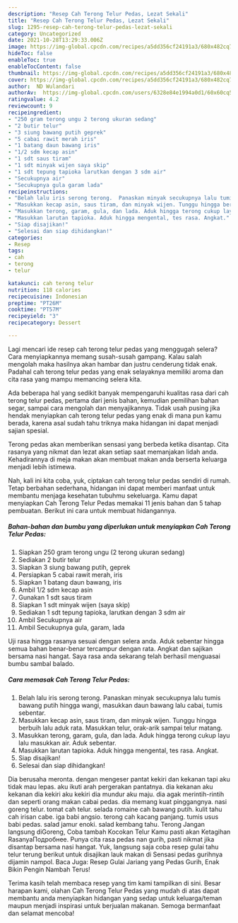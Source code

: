 ```yaml
---
description: "Resep Cah Terong Telur Pedas, Lezat Sekali"
title: "Resep Cah Terong Telur Pedas, Lezat Sekali"
slug: 1295-resep-cah-terong-telur-pedas-lezat-sekali
category: Uncategorized
date: 2021-10-28T13:29:33.006Z
image: https://img-global.cpcdn.com/recipes/a5dd356cf24191a3/680x482cq70/cah-terong-telur-pedas-foto-resep-utama.jpg
hideToc: false
enableToc: true
enableTocContent: false
thumbnail: https://img-global.cpcdn.com/recipes/a5dd356cf24191a3/680x482cq70/cah-terong-telur-pedas-foto-resep-utama.jpg
cover: https://img-global.cpcdn.com/recipes/a5dd356cf24191a3/680x482cq70/cah-terong-telur-pedas-foto-resep-utama.jpg
author:  ND Wulandari
authorAv:  https://img-global.cpcdn.com/users/6328e84e1994a0d1/60x60cq50/avatar.jpg
ratingvalue: 4.2
reviewcount: 9
recipeingredient:
- "250 gram terong ungu 2 terong ukuran sedang"
- "2 butir telur"
- "3 siung bawang putih geprek"
- "5 cabai rawit merah iris"
- "1 batang daun bawang iris"
- "1/2 sdm kecap asin"
- "1 sdt saus tiram"
- "1 sdt minyak wijen saya skip"
- "1 sdt tepung tapioka larutkan dengan 3 sdm air"
- "Secukupnya air"
- "Secukupnya gula garam lada"
recipeinstructions:
- "Belah lalu iris serong terong.  Panaskan minyak secukupnya lalu tumis bawang putih hingga wangi, masukkan daun bawang lalu cabai, tumis sebentar."
- "Masukkan kecap asin, saus tiram, dan minyak wijen. Tunggu hingga berbuih lalu aduk rata.  Masukkan telur, orak-arik sampai telur matang."
- "Masukkan terong, garam, gula, dan lada. Aduk hingga terong cukup layu lalu masukkan air. Aduk sebentar."
- "Masukkan larutan tapioka. Aduk hingga mengental, tes rasa. Angkat."
- "Siap disajikan!"
- "Selesai dan siap dihidangkan!"
categories:
- Resep
tags:
- cah
- terong
- telur

katakunci: cah terong telur 
nutrition: 118 calories
recipecuisine: Indonesian
preptime: "PT26M"
cooktime: "PT57M"
recipeyield: "3"
recipecategory: Dessert

---
```



Lagi mencari ide resep cah terong telur pedas yang menggugah selera? Cara menyiapkannya memang susah-susah gampang. Kalau salah mengolah maka hasilnya akan hambar dan justru cenderung tidak enak. Padahal cah terong telur pedas yang enak selayaknya memiliki aroma dan cita rasa yang mampu memancing selera kita.


Ada beberapa hal yang sedikit banyak mempengaruhi kualitas rasa dari cah terong telur pedas, pertama dari jenis bahan, kemudian pemilihan bahan segar, sampai cara mengolah dan menyajikannya. Tidak usah pusing jika hendak menyiapkan cah terong telur pedas yang enak di mana pun kamu berada, karena asal sudah tahu triknya maka hidangan ini dapat menjadi sajian spesial.

Terong pedas akan memberikan sensasi yang berbeda ketika disantap. Cita rasanya yang nikmat dan lezat akan setiap saat memanjakan lidah anda. Kehadirannya di meja makan akan membuat makan anda berserta keluarga menjadi lebih istimewa.


Nah, kali ini kita coba, yuk, ciptakan cah terong telur pedas sendiri di rumah. Tetap berbahan sederhana, hidangan ini dapat memberi manfaat untuk membantu menjaga kesehatan tubuhmu sekeluarga. Kamu dapat menyiapkan Cah Terong Telur Pedas memakai 11 jenis bahan dan 5 tahap pembuatan. Berikut ini cara untuk membuat hidangannya.

<!--inarticleads1-->

##### Bahan-bahan dan bumbu yang diperlukan untuk menyiapkan Cah Terong Telur Pedas:

1. Siapkan 250 gram terong ungu (2 terong ukuran sedang)
1. Sediakan 2 butir telur
1. Siapkan 3 siung bawang putih, geprek
1. Persiapkan 5 cabai rawit merah, iris
1. Siapkan 1 batang daun bawang, iris
1. Ambil 1/2 sdm kecap asin
1. Gunakan 1 sdt saus tiram
1. Siapkan 1 sdt minyak wijen (saya skip)
1. Sediakan 1 sdt tepung tapioka, larutkan dengan 3 sdm air
1. Ambil Secukupnya air
1. Ambil Secukupnya gula, garam, lada


Uji rasa hingga rasanya sesuai dengan selera anda. Aduk sebentar hingga semua bahan benar-benar tercampur dengan rata. Angkat dan sajikan bersama nasi hangat. Saya rasa anda sekarang telah berhasil menguasai bumbu sambal balado. 

<!--inarticleads2-->

##### Cara memasak Cah Terong Telur Pedas:

1. Belah lalu iris serong terong.  Panaskan minyak secukupnya lalu tumis bawang putih hingga wangi, masukkan daun bawang lalu cabai, tumis sebentar.
1. Masukkan kecap asin, saus tiram, dan minyak wijen. Tunggu hingga berbuih lalu aduk rata.  Masukkan telur, orak-arik sampai telur matang.
1. Masukkan terong, garam, gula, dan lada. Aduk hingga terong cukup layu lalu masukkan air. Aduk sebentar.
1. Masukkan larutan tapioka. Aduk hingga mengental, tes rasa. Angkat.
1. Siap disajikan!
1. Selesai dan siap dihidangkan!

Dia berusaha meronta. dengan mengeser pantat kekiri dan kekanan tapi aku tidak mau lepas. aku ikuti arah pergerakan pantatnya. dia kekanan aku kekanan dia kekiri aku kekiri dia mundur aku maju. dia agak merintih-rintih dan seperti orang makan cabai pedas. dia memang kuat pinggangnya. nasi goreng telur. tomat cah telur. selada romaine cah bawang putih. kulit tahu cah irisan cabe. iga babi angsio. terong cah kacang panjang. tumis usus babi pedas. salad jamur enoki. salad kembang tahu. Terong Jangan langsung diGoreng, Coba tambah Kocokan Telur Kamu pasti akan Ketagihan RasanyaПодробнее. Punya cita rasa pedas nan gurih, pasti nikmat jika disantap bersama nasi hangat. Yuk, langsung saja coba resep gulai tahu telur terung berikut untuk disajikan lauk makan di Sensasi pedas gurihnya dijamin nampol. Baca Juga: Resep Gulai Jariang yang Pedas Gurih, Enak Bikin Pengin Nambah Terus! 

Terima kasih telah membaca resep yang tim kami tampilkan di sini. Besar harapan kami, olahan Cah Terong Telur Pedas yang mudah di atas dapat membantu anda menyiapkan hidangan yang sedap untuk keluarga/teman maupun menjadi inspirasi untuk berjualan makanan. Semoga bermanfaat dan selamat mencoba!
